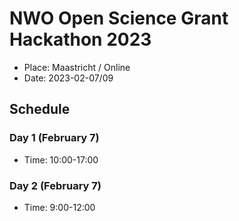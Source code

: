 # NWO Open Science Grant Hackathon 2023

* Place: Maastricht / Online
* Date: 2023-02-07/09

## Schedule

### Day 1 (February 7)

* Time: 10:00-17:00

### Day 2 (February 7)

* Time: 9:00-12:00
